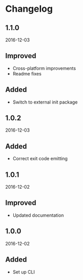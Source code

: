 # Changelog



## 1.1.0
2016-12-03

## Improved
- Cross-platform improvements
- Readme fixes

## Added
- Switch to external init package



## 1.0.2
2016-12-03

## Added
- Correct exit code emitting



## 1.0.1
2016-12-02

## Improved
- Updated documentation



## 1.0.0
2016-12-02

## Added
- Set up CLI
